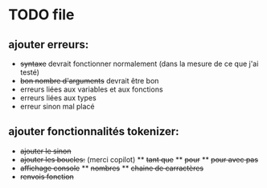 #  TODO file

## ajouter erreurs:
* ~~syntaxe~~ devrait fonctionner normalement (dans la mesure de ce que j'ai testé)
* ~~bon nombre d'arguments~~ devrait être bon
* erreurs liées aux variables et aux fonctions
* erreurs liées aux types
* erreur sinon mal placé

## ajouter fonctionnalités tokenizer:
* ~~ajouter le sinon~~
* ~~ajouter les boucles:~~ (merci copilot)
    ** ~~tant que~~
    ** ~~pour~~
    ** ~~pour avec pas~~ 
* ~~affichage console~~
    ** ~~nombres~~
    ** ~~chaine de carractères~~
* ~~renvois fonction~~
